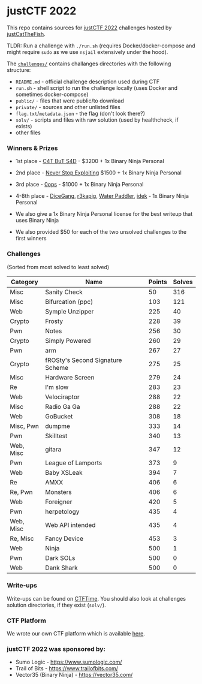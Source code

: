 # justCTF 2022

This repo contains sources for [justCTF 2022](https://2022.justctf.team) challenges hosted by [justCatTheFish](https://ctftime.org/team/33893).

TLDR: Run a challenge with `./run.sh` (requires Docker/docker-compose and might require `sudo` as we use `nsjail` extensively under the hood).

The [`challenges/`](./challenges/) contains challanges directories with the following structure:
* `README.md` - official challenge description used during CTF
* `run.sh` - shell script to run the challenge locally (uses Docker and sometimes docker-compose)
* `public/` - files that were public/to download
* `private/` - sources and other unlisted files
* `flag.txt`/`metadata.json` - the flag (don't look there?)
* `solv/` - scripts and files with raw solution (used by healthcheck, if exists)
* other files


### Winners & Prizes
* 1st place - [C4T BuT S4D](https://ctftime.org/team/83435) - $3200 + 1x Binary Ninja Personal
* 2nd place - [Never Stop Exploiting](https://ctftime.org/team/13575) $1500 + 1x Binary Ninja Personal
* 3rd place - [0ops](https://ctftime.org/team/4419) - $1000 + 1x Binary Ninja Personal
* 4-8th place - [DiceGang](https://ctftime.org/team/109452), [r3kapig](https://ctftime.org/team/58979), [Water Paddler](https://ctftime.org/team/155019), [idek](https://ctftime.org/team/157039) - 1x Binary Ninja Personal

* We also give a 1x Binary Ninja Personal license for the best writeup that uses Binary Ninja
* We also provided  $50 for each of the two unsolved challenges to the first winners

### Challenges

(Sorted from most solved to least solved)

| Category | Name | Points | Solves |
|----------|------|--------|--------|
| Misc | Sanity Check | 50 | 316 |
| Misc | Bifurcation (ppc) | 103 | 121 |
| Web | Symple Unzipper | 225 | 40 |
| Crypto | Frosty | 228 | 39 |
| Pwn | Notes | 256 | 30 |
| Crypto | Simply Powered | 260 | 29 |
| Pwn | arm | 267 | 27 |
| Crypto | fROSty's Second Signature Scheme | 275 | 25 |
| Misc | Hardware Screen | 279 | 24 |
| Re | I'm slow | 283 | 23 |
| Web | Velociraptor | 288 | 22 |
| Misc | Radio Ga Ga | 288 | 22 |
| Web | GoBucket | 308 | 18 | 
| Misc, Pwn | dumpme | 333 | 14 |
| Pwn | Skilltest | 340 | 13 | 
| Web, Misc | gitara | 347 | 12 |
| Pwn | League of Lamports | 373 | 9 |
| Web | Baby XSLeak | 394 | 7 |
| Re | AMXX | 406 | 6 |
| Re, Pwn | Monsters | 406 | 6 |
| Web | Foreigner | 420 | 5 |
| Pwn | herpetology | 435 | 4 |
| Web, Misc | Web API intended | 435 | 4 |
| Re, Misc | Fancy Device | 453 | 3 |
| Web | Ninja | 500 | 1 |
| Pwn | Dark SOLs | 500 | 0 |
| Web | Dank Shark | 500 | 0 |


### Write-ups
Write-ups can be found on [CTFTime](https://ctftime.org/event/1631/tasks/). You should also look at challenges solution directories, if they exist (`solv/`).

### CTF Platform
We wrote our own CTF platform which is available [here](https://github.com/justcatthefish/ctfplatform).

### justCTF 2022 was sponsored by:
* Sumo Logic - https://www.sumologic.com/
* Trail of Bits - https://www.trailofbits.com/
* Vector35 (Binary Ninja) - https://vector35.com/
